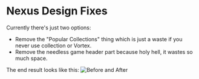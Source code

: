 # Nexus Design Fixes

Currently there's just two options:
- Remove the "Popular Collections" thing which is just a waste if you never use collection or Vortex.
- Remove the needless game header part because holy hell, it wastes so much space.

The end result looks like this:
![Before and After](Before-and-After.png)